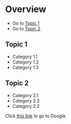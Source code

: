 # Overview

- Go to [Topic 1](#topic-1)
- Go to [Topic 2](#topic-2)

## Topic 1

- Category 1.1
- Category 1.2
- Category 1.3

## Topic 2

- Category 2.1
- Category 2.2
- Category 2.2


Click [this link](https://google.com) to go to Google.
